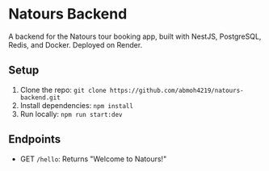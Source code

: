# Natours Backend

A backend for the Natours tour booking app, built with NestJS, PostgreSQL, Redis, and Docker. Deployed on Render.

## Setup

1. Clone the repo: `git clone https://github.com/abmoh4219/natours-backend.git`
2. Install dependencies: `npm install`
3. Run locally: `npm run start:dev`

## Endpoints

- GET `/hello`: Returns "Welcome to Natours!"
